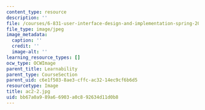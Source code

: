 ```yaml
---
content_type: resource
description: ''
file: /courses/6-831-user-interface-design-and-implementation-spring-2011/bb67a0a989a66903a0c892634d11d0b8_ac2-2.jpg
file_type: image/jpeg
image_metadata:
  caption: ''
  credit: ''
  image-alt: ''
learning_resource_types: []
ocw_type: OCWImage
parent_title: Learnability
parent_type: CourseSection
parent_uid: c6e1f503-8ae3-cffc-ac32-14ec9cf6b6d5
resourcetype: Image
title: ac2-2.jpg
uid: bb67a0a9-89a6-6903-a0c8-92634d11d0b8
---
```

